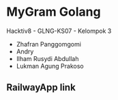 # MyGram Golang
Hacktiv8 - GLNG-KS07 - Kelompok 3<br />
- Zhafran Panggomgomi
- Andry
- Ilham Rusydi Abdullah
- Lukman Agung Prakoso

## RailwayApp link
<!-- Insert Link Here -->

